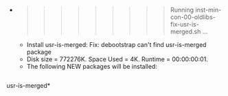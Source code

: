 * >>>>>>>>> Running inst-min-con-00-oldlibs-fix-usr-is-merged.sh ...
  * Install usr-is-merged: Fix: debootstrap can't find usr-is-merged package
  * Disk size = 772276K. Space Used = 4K. Runtime = 00:00:00:01.
  * The following NEW packages will be installed:
  ```bash
usr-is-merged*
  ```
